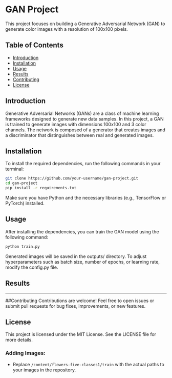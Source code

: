 # GAN Project

This project focuses on building a Generative Adversarial Network (GAN) to generate color images with a resolution of 100x100 pixels.

## Table of Contents

- [Introduction](#introduction)
- [Installation](#installation)
- [Usage](#usage)
- [Results](#results)
- [Contributing](#contributing)
- [License](#license)

## Introduction

Generative Adversarial Networks (GANs) are a class of machine learning frameworks designed to generate new data samples. In this project, a GAN is trained to generate images with dimensions 100x100 and 3 color channels. The network is composed of a generator that creates images and a discriminator that distinguishes between real and generated images.

## Installation

To install the required dependencies, run the following commands in your terminal:

```bash
git clone https://github.com/your-username/gan-project.git
cd gan-project
pip install -r requirements.txt
```
Make sure you have Python and the necessary libraries (e.g., TensorFlow or PyTorch) installed.

## Usage
After installing the dependencies, you can train the GAN model using the following command:
```bash
python train.py
```
Generated images will be saved in the outputs/ directory. To adjust hyperparameters such as batch size, number of epochs, or learning rate, modify the config.py file.

## Results

----
##Contributing
Contributions are welcome! Feel free to open issues or submit pull requests for bug fixes, improvements, or new features.

## License
This project is licensed under the MIT License. See the LICENSE file for more details.

### Adding Images:
- Replace `/content/flowers-five-classes1/train` with the actual paths to your images in the repository.
